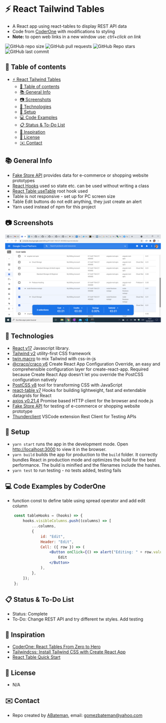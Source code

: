 # :zap: React Tailwind Tables

* A React app using react-tables to display REST API data
* Code from [CoderOne](https://www.youtube.com/channel/UCMm15RFnHUvM-aSc50e7R9A) with modifications to styling
* **Note:** to open web links in a new window use: _ctrl+click on link_

![GitHub repo size](https://img.shields.io/github/repo-size/AndrewJBateman/react-tailwind-tables?style=plastic)
![GitHub pull requests](https://img.shields.io/github/issues-pr/AndrewJBateman/react-tailwind-tables?style=plastic)
![GitHub Repo stars](https://img.shields.io/github/stars/AndrewJBateman/react-tailwind-tables?style=plastic)
![GitHub last commit](https://img.shields.io/github/last-commit/AndrewJBateman/react-tailwind-tables?style=plastic)

## :page_facing_up: Table of contents

* [:zap: React Tailwind Tables](#zap-react-tailwind-tables)
  * [:page_facing_up: Table of contents](#page_facing_up-table-of-contents)
  * [:books: General Info](#books-general-info)
  * [:camera: Screenshots](#camera-screenshots)
  * [:signal_strength: Technologies](#signal_strength-technologies)
  * [:floppy_disk: Setup](#floppy_disk-setup)
  * [:computer: Code Examples](#computer-code-examples)
  * [:clipboard: Status & To-Do List](#clipboard-status--to-do-list)
  * [:clap: Inspiration](#clap-inspiration)
  * [:file_folder: License](#file_folder-license)
  * [:envelope: Contact](#envelope-contact)

## :books: General Info

* [Fake Store API](https://fakestoreapi.com/) provides data for e-commerce or shopping website prototypes
* [React Hooks](https://reactjs.org/docs/hooks-reference.html) used so state etc. can be used without writing a class
* [React Table useTable](https://react-table.tanstack.com/docs/api/useTable) root hook used
* Table is not responsive - set up for PC screen size
* Table Edit buttons do not edit anything, they just create an alert
* Yarn used instead of npm for this project

## :camera: Screenshots

![Example screenshot](./imgs/table.png)

## :signal_strength: Technologies

* [React v17](https://reactjs.org/) Javascript library.
* [Tailwind v2](https://tailwindcss.com/) utility-first CSS framework
* [twin.macro](https://classic.yarnpkg.com/en/package/twin.macro) to mix Tailwind with css-in-js
* [@craco/craco v6](https://yarnpkg.com/package/@craco/craco) Create React App Configuration Override, an easy and comprehensible configuration layer for create-react-app. Required because Create React App doesn’t let you override the PostCSS configuration natively
* [PostCSS v8](https://postcss.org/) tool for transforming CSS with JavaScript
* [react-table v7](https://yarnpkg.com/package/react-table) Hooks for building lightweight, fast and extendable datagrids for React
* [axios v0.21.4](https://yarnpkg.com/package/axios) Promise based HTTP client for the browser and node.js
* [Fake Store API](https://fakestoreapi.com/) for testing of e-commerce or shopping website prototype
* [Thunderclient](https://www.thunderclient.io/) VSCode extension Rest Client for Testing APIs

## :floppy_disk: Setup

* `yarn start` runs the app in the development mode. Open [http://localhost:3000](http://localhost:3000) to view it in the browser.
* `yarn build` builds the app for production to the `build` folder. It correctly bundles React in production mode and optimizes the build for the best performance. The build is minified and the filenames include the hashes.
* `yarn test` to run testing - no tests added, testing fails

## :computer: Code Examples by CoderOne

* function const to define table using spread operator and add edit column

```jsx
	const tableHooks = (hooks) => {
		hooks.visibleColumns.push((columns) => [
			...columns,
			{
				id: "Edit",
				Header: "Edit",
				Cell: ({ row }) => (
					<Button onClick={() => alert("Editing: " + row.values.price)}>
						Edit
					</Button>
				),
			},
		]);
	};
```

## :clipboard: Status & To-Do List

* Status: Complete
* To-Do: Change REST API and try different tw styles. Add testing

## :clap: Inspiration
* [CoderOne: React Tables From Zero to Hero](https://www.youtube.com/watch?v=WRKEjPq75BY)
* [Tailwindcss: Install Tailwind CSS with Create React App](https://tailwindcss.com/docs/guides/create-react-app)
* [React Table Quick Start](https://react-table.tanstack.com/docs/quick-start)


## :file_folder: License

* N/A

## :envelope: Contact

* Repo created by [ABateman](https://github.com/AndrewJBateman), email: gomezbateman@yahoo.com
